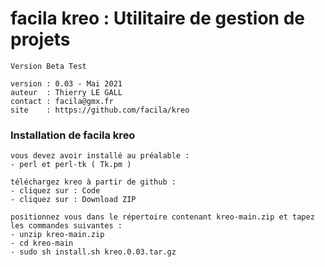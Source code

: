 # facila kreo : Utilitaire de gestion de projets

    Version Beta Test
    
    version : 0.03 - Mai 2021
    auteur  : Thierry LE GALL 
    contact : facila@gmx.fr
    site    : https://github.com/facila/kreo

### Installation de facila kreo
```
vous devez avoir installé au préalable :
- perl et perl-tk ( Tk.pm )

téléchargez kreo à partir de github :
- cliquez sur : Code
- cliquez sur : Download ZIP

positionnez vous dans le répertoire contenant kreo-main.zip et tapez les commandes suivantes :
- unzip kreo-main.zip
- cd kreo-main
- sudo sh install.sh kreo.0.03.tar.gz
```
